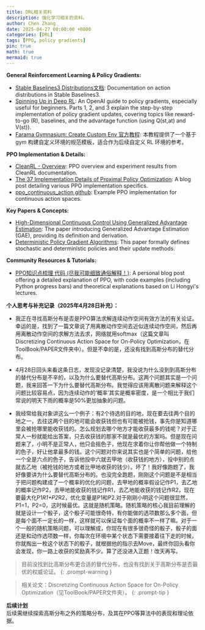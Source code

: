 ```yaml
---
title: DRL相关资料
description: 强化学习相关的资料。
author: Chen Zhang
date: 2025-04-27 00:00:00 +0800
categories: [DRL]
tags: [PPO, policy gradients]
pin: true
math: true
mermaid: true
---
```


**General Reinforcement Learning & Policy Gradients:**
- [Stable Baselines3 Distributions文档](https://stable-baselines3.readthedocs.io/en/master/common/distributions.html): Documentation on action distributions in Stable Baselines3.
- [Spinning Up in Deep RL](https://spinningup.openai.com/en/latest/spinningup/rl_intro.html): An OpenAI guide to policy gradients, especially useful for beginners. Parts 1, 2, and 3 explain the step-by-step implementation of policy gradient updates, covering topics like reward-to-go (R), baselines, and the advantage function (using Q(st,at) and V(st)).
- [Farama Gymnasium: Create Custom Env 官方教程](https://gymnasium.farama.org/introduction/create_custom_env/): 本教程提供了一个基于 gym 构建自定义环境的规范模板，适合作为后续自定义 RL 环境的参考。

**PPO Implementation & Details:**
- [CleanRL - Overview](https://docs.cleanrl.dev/rl-algorithms/ppo/#experiment-results_7): PPO overview and experiment results from CleanRL documentation.
- [The 37 Implementation Details of Proximal Policy Optimization](https://iclr-blog-track.github.io/2022/03/25/ppo-implementation-details/): A blog post detailing various PPO implementation specifics.
- [ppo_continuous_action github](https://github.com/vwxyzjn/ppo-implementation-details/blob/main/ppo_continuous_action.py): Example PPO implementation for continuous action spaces.

**Key Papers & Concepts:**
- [High-Dimensional Continuous Control Using Generalized Advantage Estimation](https://arxiv.org/abs/1506.02438): The paper introducing Generalized Advantage Estimation (GAE), providing its definition and derivation.
- [Deterministic Policy Gradient Algorithms](https://proceedings.mlr.press/v32/silver14.pdf): This paper formally defines stochastic and deterministic policies and their update methods.

**Community Resources & Tutorials:**
- [PPO知识点梳理 代码 (尽我可能细致通俗解释！)](https://www.cnblogs.com/myleaf/p/18595876): A personal blog post offering a detailed explanation of PPO, with code examples (including Python progress bars) and theoretical explanations based on Li Hongyi's lectures.

**个人思考与补充记录（2025年4月28日补充）：**
- 我正在寻找高斯分布是否是PPO算法求解连续动作空间有效方法的有关论证。幸运的是，找到了一篇文章说了用离散动作空间去近似连续动作空间，然后再用离散动作空间的求解方法去求，网络就用softmax（这篇文章叫Discretizing Continuous Action Space for On-Policy Optimization，在ToolBook/PAPER文件夹中）。但是不幸的是，还没有找到高斯分布的替代分布。

- 4月28日回头来看这条日志，发现没记录清楚，我没说为什么没到到高斯分布的替代分布是不辛的，以及为什么要替代高斯分布。这两个问题其实是一个问题，我来回答一下为什么要替代高斯分布。我觉得应该用离散问题来解释这个问题比较容易点，因为连续动作的‘概率’其实是概率密度，是一个相比于我们常说的明天下雨的概率是50%更加抽象的问题。
- 我经常给我对象讲这么一个例子：有2个待选的目的地，现在要去往两个目的地之一，去往这两个目的地可能会收获钱但也有可能被抢钱，事先你是知道哪里会被抢哪里能收获钱的。怎么规划去哪个地方才能收获最多的钱呢？对于正常人一秒就能给出答案，只去收获钱的那家不就是最优的方案吗。但是现在问题来了，小明不是正常人，他只会摇色子，他现在求着你让你帮他做一个特制的色子，好让他拿最多的钱。这个问题对你来说其实也是个简单的问题，给他一个全是六点的色子，告诉他投中六就去甲地（收获钱的地方），投中别的点就去乙地（被抢钱的地方或者比甲地收获的钱少）。坏了！我好像跑题了，我好像要讲为什么要替代高斯分布的。也没完全跑题，刚刚这个问题是不是相当于把问题构建成了一个概率的优化的问题，去甲地的概率假设记作P1，去乙地的概率记作P2，去甲地能收获的钱记作R1，去乙地能收获的钱记作R2，现在要最大化P1*R1+P2*R2，优化变量是P1和P2.对于刚刚小明这个问题很显然，P1=1，P2=0，这时候最优。这就是随机策略。随机策略的核心我目前理解的就是设计一个骰子，这个骰子可能很奇特，有你能做的选项数那么多个面，但是每个面不一定长的一样，这样就可以保证每个面的概率不一样了嘛。对于一个一般的随机策略问题，可以理解成，你现在有很多很奇怪的骰子，骰子的面还是和动作选项数一样，你每次在环境中某个状态下需要接着往下走的时候，你就掏出一枚这个状态下的骰子，就根据他的指示去Move，最终你回头看你会发现，你一路上收获的奖励真不少。算了还没进入正题！改天再写。
> 目前没找到比高斯分布更合适的替代分布，也没有找到关于高斯分布是否最优的权威论证。
{: .prompt-warning }

> 相关论文：Discretizing Continuous Action Space for On-Policy Optimization（见ToolBook/PAPER文件夹）。
{: .prompt-tip }

**后续计划**  
后续需继续探索高斯分布之外的策略分布，及其在PPO等算法中的表现和理论依据。
